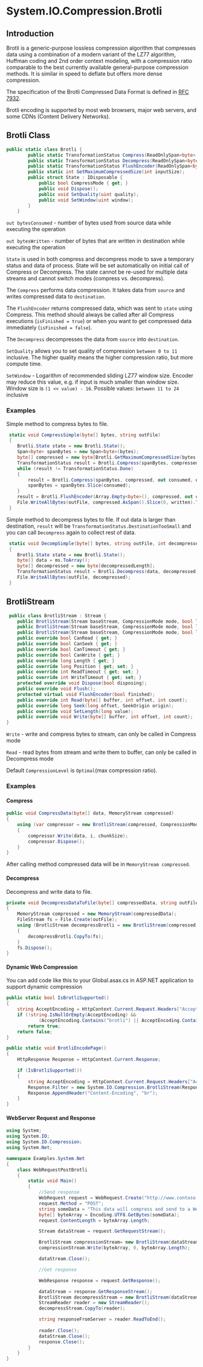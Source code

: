 ﻿# System.IO.Compression.Brotli

## Introduction

Brotli is a generic-purpose lossless compression algorithm that compresses data
using a combination of a modern variant of the LZ77 algorithm, Huffman coding
and 2nd order context modeling, with a compression ratio comparable to the best
currently available general-purpose compression methods. It is similar in speed
to deflate but offers more dense compression.

The specification of the Brotli Compressed Data Format is defined in [RFC 7932](https://www.ietf.org/rfc/rfc7932.txt).

Brotli encoding is supported by most web browsers, major web servers, and some CDNs (Content Delivery Networks).

## Brotli Class
```C#
public static class Brotli {
        public static TransformationStatus Compress(ReadOnlySpan<byte> source, Span<byte> destination, out int bytesConsumed, out int bytesWritten, ref Brotli.State state);
        public static TransformationStatus Decompress(ReadOnlySpan<byte> source, Span<byte> destination, out int bytesConsumed, out int bytesWritten, ref Brotli.State state);
        public static TransformationStatus FlushEncoder(ReadOnlySpan<byte> source, Span<byte> destination, out int bytesConsumed, out int bytesWritten, ref Brotli.State state, bool isFinished=true);
        public static int GetMaximumCompressedSize(int inputSize);
        public struct State : IDisposable {
            public bool CompressMode { get; }
            public void Dispose();
            public void SetQuality(uint quality);
            public void SetWindow(uint window);
        }
    }
```
```out bytesConsumed``` - number of bytes used from source data while executing the operation

```out bytesWritten``` - number of bytes that are written in destination while executing the operation

```State``` is used in both compress and decompress mode to save a temporary status and data of process.  State will be set automatically on initial call of Compress or Decompress. The state cannot be re-used for multiple data streams and cannot switch modes (compress vs. decompress).

The ```Compress``` performs data compression. It takes data from ```source``` and writes compressed data to ```destination```.

The ```FlushEncoder``` returns compressed data, which was sent to ```state``` using Compress. This method should always be called after all Compress executions (```isFinished = true```) or when you want to get compressed data immediately (```isFinished = false```).

The ```Decompress``` decompresses the data from ```source``` into ```destination```. 

```SetQuality``` allows you to set quality of compression ```between 0 to 11``` inclusive. The higher quality means the higher compression ratio, but more compute time.

```SetWindow``` - Logarithm of recommended sliding LZ77 window size. Encoder may reduce this value, e.g. if input is much smaller than window size. Window size is ```(1 << value) - 16```. Possible values: ```betwwen 11 to 24``` inclusive

### Examples
Simple method to compress bytes to file.
```C#
 static void CompressSimple(byte[] bytes, string outFile)
 {
    Brotli.State state = new Brotli.State();
    Span<byte> spanBytes = new Span<byte>(bytes);
    byte[] compressed = new byte[Brotli.GetMaximumCompressedSize(bytes.Length)];
    TransformationStatus result = Brotli.Compress(spanBytes, compressed, out int consumed, out int written, ref state);
    while (result != TransformationStatus.Done)
    {
        result = Brotli.Compress(spanBytes, compressed, out consumed, out written, ref state);
        spanBytes = spanBytes.Slice(consumed);
    }
    result = Brotli.FlushEncoder(Array.Empty<byte>(), compressed, out consumed, out written, ref state);
    File.WriteAllBytes(outFile, compressed.AsSpan().Slice(0, written).ToArray());
 }
```

Simple method to decompress bytes to file. If out data is larger than destination, ```result``` will be ```TransformationStatus.DestinationTooSmall``` and you can call ```Decompress``` again to collect rest of data.

```C#
 static void DecompSimple(byte[] bytes, string outFile, int decompressedLength)
 {
    Brotli.State state = new Brotli.State();
    byte[] data = ms.ToArray();
    byte[] decompressed = new byte[decompressedLength];
    TransformationStatus result = Brotli.Decompress(data, decompressed, out int consumed, out int written, ref state);
    File.WriteAllBytes(outFile, decompressed);
 }

```

## BrotliStream

```C#
 public class BrotliStream : Stream {
    public BrotliStream(Stream baseStream, CompressionMode mode, bool leaveOpen=false, int bufferSize=65520);
    public BrotliStream(Stream baseStream, CompressionMode mode, bool leaveOpen, int bufferSize, CompressionLevel quality);
    public BrotliStream(Stream baseStream, CompressionMode mode, bool leaveOpen, int bufferSize, CompressionLevel quality, uint windowSize);
    public override bool CanRead { get; }
    public override bool CanSeek { get; }
    public override bool CanTimeout { get; }
    public override bool CanWrite { get; }
    public override long Length { get; }
    public override long Position { get; set; }
    public override int ReadTimeout { get; set; }
    public override int WriteTimeout { get; set; }
    protected override void Dispose(bool disposing);
    public override void Flush();
    protected virtual void FlushEncoder(bool finished);
    public override int Read(byte[] buffer, int offset, int count);
    public override long Seek(long offset, SeekOrigin origin);
    public override void SetLength(long value);
    public override void Write(byte[] buffer, int offset, int count);
}
```

```Write``` - write and compress bytes to stream, can only be called in Compress mode

```Read``` - read bytes from stream and write them to buffer, can only be called in Decompress mode

Default ```CompressionLevel``` is ```Optimal```(max compression ratio).

### Examples
#### Compress
```C#
public void CompressData(byte[] data, MemoryStream compressed)
{
    using (var compressor = new BrotliStream(compressed, CompressionMode.Compress, true))
    {
        compressor.Write(data, i, chunkSize);
        compressor.Dispose();
    }
}
```

After calling method compressed data will be in ```MemoryStream compressed```.

#### Decompress
Decompress and write data to file.
```C#
private void DecompressDataToFile(byte[] compressedData, string outFile)
{
    MemoryStream compressed = new MemoryStream(compressedData);
    FileStream fs = File.Create(outFile);
    using (BrotliStream decompressBrotli = new BrotliStream(compressed, CompressionMode.Decompress))
    {
        decompressBrotli.CopyTo(fs);
    }
    fs.Dispose();
}
```

#### Dynamic Web Compression
You can add code like this to your Global.asax.cs in ASP.NET application to support dynamic compression
```C#
public static bool IsBrotliSupported()
{
    string AcceptEncoding = HttpContext.Current.Request.Headers["Accept-Encoding"];
    if (!string.IsNullOrEmpty(AcceptEncoding) &&
            (AcceptEncoding.Contains("brotli") || AcceptEncoding.Contains("br")))
        return true;
    return false;
}

public static void BrotliEncodePage()
{
    HttpResponse Response = HttpContext.Current.Response;

    if (IsBrotliSupported())
    {
        string AcceptEncoding = HttpContext.Current.Request.Headers["Accept-Encoding"];
        Response.Filter = new System.IO.Compression.BrotliStream(Response.Filter, System.IO.Compression.CompressionMode.Compress);
        Response.AppendHeader("Content-Encoding", "br");
    }
}
```

#### WebServer Request and Response

```C#
using System;
using System.IO;
using System.IO.Compression;
using System.Net;

namespace Examples.System.Net
{
    class WebRequestPostBrotli
    {
        static void Main()
        {
            //Send response
            WebRequest request = WebRequest.Create("http://www.contoso.com/PostAccepter.aspx");
            request.Method = "POST";
            string someData = "This data will compress and send to a Web server.";
            byte[] byteArray = Encoding.UTF8.GetBytes(someData);
            request.ContentLength = byteArray.Length;

            Stream dataStream = request.GetRequestStream();

            BrotliStream compressionStream= new BrotliStream(dataStream, CompressionMode.Compress, true);
            compressionStream.Write(byteArray, 0, byteArray.Length);

            dataStream.Close();

            //Get response

            WebResponse response = request.GetResponse();

            dataStream = response.GetResponseStream();
            BrotliStream decompressStream = new BrotliStream(dataStream, CompressionMode.Decompress);
            StreamReader reader = new StreamReader();
            decompressStream.CopyTo(reader);

            string responseFromServer = reader.ReadToEnd();
            
            reader.Close();
            dataStream.Close();
            response.Close();
        }
    }
}

```
